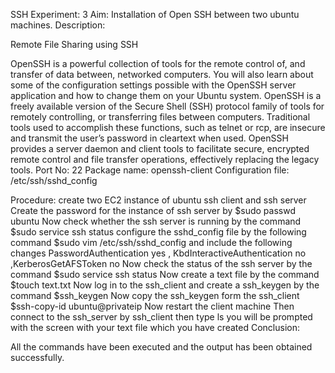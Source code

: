 SSH
Experiment: 3
Aim: Installation of Open SSH between two ubuntu machines.
Description:

Remote File Sharing using SSH

OpenSSH is a powerful collection of tools for the remote control of, and transfer of data between, networked computers. You will also learn about some of the configuration settings possible with the OpenSSH server application and how to change them on your Ubuntu system.
OpenSSH is a freely available version of the Secure Shell (SSH) protocol family of tools for remotely controlling, or transferring files between computers. Traditional tools used to accomplish these functions, such as telnet or rcp, are insecure and
transmit the user’s password in cleartext when used. OpenSSH provides a server daemon and client tools to facilitate secure, encrypted remote control and file transfer operations, effectively replacing the legacy tools.
Port No: 22
Package name: openssh-client
Configuration file: /etc/ssh/sshd_config

Procedure:
create two EC2 instance of ubuntu ssh client and ssh server
Create the password for the instance of ssh server by $sudo passwd ubuntu
Now check whether the ssh server is running by the command $sudo service ssh status
configure the sshd_config file by the following command $sudo vim
/etc/ssh/sshd_config and include the following changes PasswordAuthentication yes , KbdInteractiveAuthentication no ,KerberosGetAFSToken no
Now check the status of the ssh server by the command $sudo service ssh status
Now create a text file by the command $touch text.txt
Now log in to the ssh_client and create a ssh_keygen by the command
$ssh_keygen
Now copy the ssh_keygen form the ssh_client $ssh-copy-id ubuntu@privateip
Now restart the client machine
Then connect to the ssh_server by ssh_client
then type ls you will be prompted with the screen with your text file which you have created
Conclusion:

All the commands have been executed and the output has been obtained successfully.
